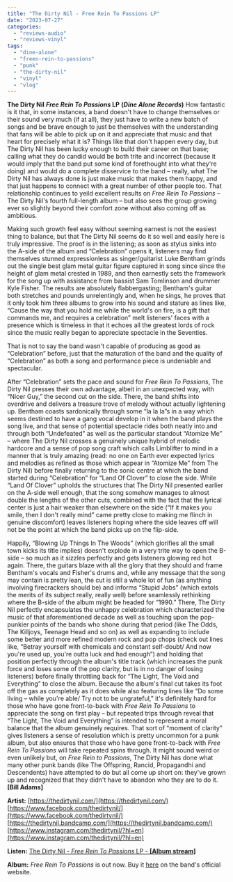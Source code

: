 ```yaml
---
title: "The Dirty Nil - Free Rein To Passions LP"
date: "2023-07-27"
categories: 
  - "reviews-audio"
  - "reviews-vinyl"
tags: 
  - "dine-alone"
  - "freen-rein-to-passions"
  - "punk"
  - "the-dirty-nil"
  - "vinyl"
  - "vlog"
---
```


**The Dirty Nil** **_Free Rein To Passions_ LP** **(_Dine Alone Records_)** How fantastic is it that, in some instances, a band doesn't have to change themselves or their sound very much (if at all), they just have to write a new batch of songs and be brave enough to just be themselves with the understanding that fans will be able to pick up on it and appreciate that music and that heart for precisely what it is? Things like that don't happen every day, but The Dirty Nil has been lucky enough to build their career on that base; calling what they do candid would be both trite and incorrect (because it would imply that the band put some kind of forethought into what they're doing) and would do a complete disservice to the band – really, what The Dirty Nil has always done is just make music that makes them happy, and that just happens to connect with a great number of other people too. That relationship continues to yeild excellent results on _Free Rein To Passions_ – The Dirty Nil's fourth full-length album – but also sees the group growing ever so slightly beyond their comfort zone without also coming off as ambitious.

Making such growth feel easy without seeming earnest is not the easiest thing to balance, but that The Dirty Nil seems do it so well and easily here is truly impressive. The proof is in the listening; as soon as stylus sinks into the A-side of the album and “Celebration” opens it, listeners may find themselves stunned expressionless as singer/guitarist Luke Bentham grinds out the single best glam metal guitar figure captured in song since since the height of glam metal crested in 1989, and then earnestly sets the framework for the song up with assistance from bassist Sam Tomlinson and drummer Kyle Fisher. The results are absolutely flabbergasting; Bentham's guitar both stretches and pounds unrelentingly and, when he sings, he proves that it only took him three albums to grow into his sound and stature as lines like, “Cause the way that you hold me while the world's on fire, is a gift that commands me, and requires a celebration” melt listeners' faces with a presence which is timeless in that it echoes all the greatest lords of rock since the music really began to appreciate spectacle in the Seventies.

That is not to say the band wasn't capable of producing as good as “Celebration” before, just that the maturation of the band and the quality of “Celebration” as both a song and performance piece is undeniable and spectacular.

After “Celebration” sets the pace and sound for _Free Rein To Passions_, The Dirty Nil presses their own advantage, albeit in an unexpected way, with “Nicer Guy,” the second cut on the side. There, the band shifts into overdrive and delivers a treasure trove of melody without actually lightening up. Bentham coasts sardonically through some “la la la”s in a way which seems destined to have a gang vocal develop in it when the band plays the song live, and that sense of potential spectacle rides both neatly into and through both “Undefeated” as well as the particular standout “Atomize Me” – where The Dirty Nil crosses a genuinely unique hybrid of melodic hardcore and a sense of pop song craft which calls Limblifter to mind in a manner that is truly amazing (read: no one on Earth ever expected lyrics and melodies as refined as those which appear in “Atomize Me” from The Dirty Nil) before finally returning to the sonic centre at which the band started during “Celebration” for “Land Of Clover” to close the side. While “Land Of Clover” upholds the structures that The Dirty Nil presented earlier on the A-side well enough, that the song somehow manages to almost double the lengths of the other cuts, combined with the fact that the lyrical center is just a hair weaker than elsewhere on the side (“If it makes you smile, then I don't really mind” came pretty close to making me flinch in genuine discomfort) leaves listeners hoping where the side leaves off will not be the point at which the band picks up on the flip-side.

Happily, “Blowing Up Things In The Woods” (which glorifies all the small town kicks its title implies) doesn't explode in a very trite way to open the B-side – so much as it sizzles perfectly and gets listeners glowing red hot again. There, the guitars blaze with all the glory that they should and frame Bentham's vocals and Fisher's drums and, while any message that the song may contain is pretty lean, the cut is still a whole lot of fun (as anything involving firecrackers should be) and informs “Stupid Jobs” (which extols the merits of its subject really, really well) before seamlessly rethinking where the B-side of the album might be headed for “1990.” There, The Dirty Nil perfectly encapsulates the unhappy celebration which characterized the music of that aforementioned decade as well as touching upon the pop-punkier points of the bands who shone during that period (like The Odds, The Killjoys, Teenage Head and so on) as well as expanding to include some better and more refined modern rock and pop chops (check out lines like, “Betray yourself with chemicals and constant self-doubt/ And now you're used up, you're outta luck and had enough”) and holding that position perfectly through the album's title track (which increases the punk force and loses some of the pop clarity, but is in no danger of losing listeners) before finally throttling back for “The Light, The Void and Everything” to close the album. Because the album's final cut takes its foot off the gas as completely as it does while also featuring lines like “Do some living – while you're able/ Try not to be ungrateful,” it's definitely hard for those who have gone front-to-back with _Free Rein To Passions_ to appreciate the song on first play – but repeated trips through reveal that “The Light, The Void and Everything” is intended to represent a moral balance that the album genuinely requires. That sort of “moment of clarity” gives listeners a sense of resolution which is pretty uncommon for a punk album, but also ensures that those who have gone front-to-back with _Free Rein To Passions_ will take repeated spins through. It might sound weird or even unlikely but, on _Free Rein to Passions_, The Dirty Nil has done what many other punk bands (like The Offspring, Rancid, Propagandhi and Descendents) have attempted to do but all come up short on: they've grown up and recognized that they didn't have to abandon who they are to do it. **\[Bill Adams\]**

**Artist:** [https://thedirtynil.com/](https://thedirtynil.com/) [https://www.facebook.com/thedirtynil/](https://www.facebook.com/thedirtynil/) [https://thedirtynil.bandcamp.com/](https://thedirtynil.bandcamp.com/) [https://www.instagram.com/thedirtynil/?hl=en](https://www.instagram.com/thedirtynil/?hl=en)

**Listen:** [The Dirty Nil - _Free Rein To Passions_ LP - **\[Album stream\]**](https://www.youtube.com/watch?v=YVZ5Cu3ZRcI&list=OLAK5uy_nKXpNc0v2wt-TV7o7JMn7gMupaklDvIZc&index=1)

**Album:** _Free Rein To Passions_ is out now. Buy it [here](https://www.thedirtynilstream.com/FreeReintoPassions) on the band's official website.
